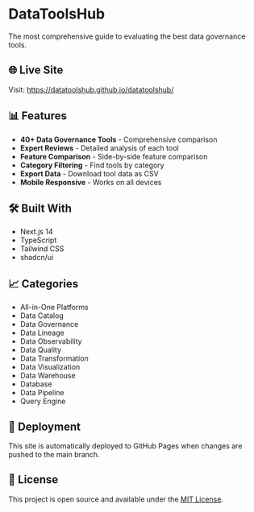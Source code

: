 # DataToolsHub

The most comprehensive guide to evaluating the best data governance tools.

## 🌐 Live Site

Visit: https://datatoolshub.github.io/datatoolshub/

## 📊 Features

- **40+ Data Governance Tools** - Comprehensive comparison
- **Expert Reviews** - Detailed analysis of each tool
- **Feature Comparison** - Side-by-side feature comparison
- **Category Filtering** - Find tools by category
- **Export Data** - Download tool data as CSV
- **Mobile Responsive** - Works on all devices

## 🛠️ Built With

- Next.js 14
- TypeScript
- Tailwind CSS
- shadcn/ui

## 📈 Categories

- All-in-One Platforms
- Data Catalog
- Data Governance
- Data Lineage
- Data Observability
- Data Quality
- Data Transformation
- Data Visualization
- Data Warehouse
- Database
- Data Pipeline
- Query Engine

## 🚀 Deployment

This site is automatically deployed to GitHub Pages when changes are pushed to the main branch.

## 📄 License

This project is open source and available under the [MIT License](LICENSE).
